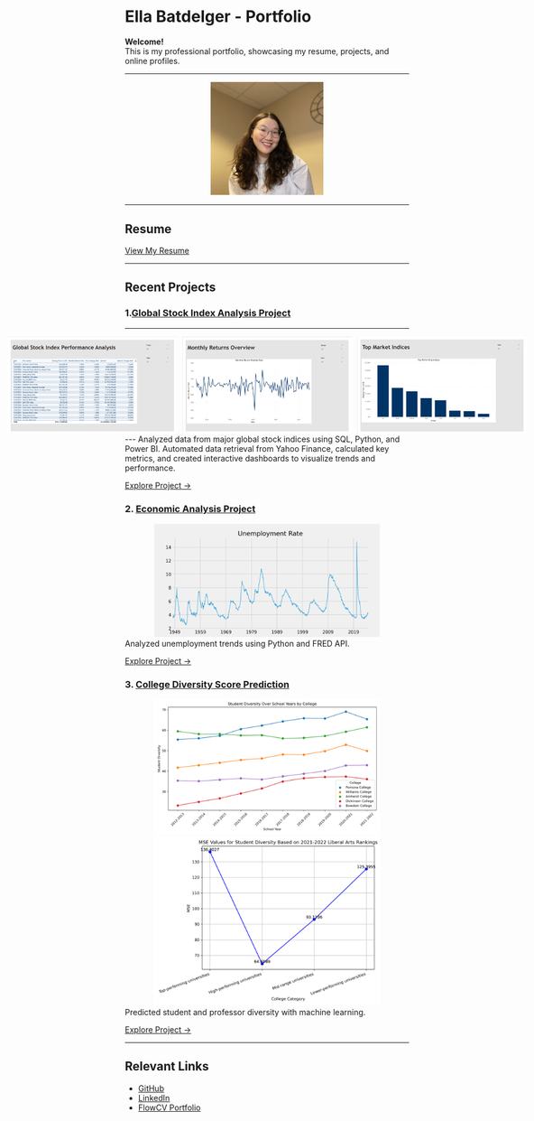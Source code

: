 # Ella Batdelger - Portfolio

**Welcome!**  
This is my professional portfolio, showcasing my resume, projects, and online profiles.

---
<div align="center">
    <img src="./Images/ProfilePic.jpeg" alt="Ella Batdelger" width="200" />
</div>

---

## Resume
[View My Resume](./Ella_Batdelger_CV.pdf)


---

## Recent Projects
### 1.[Global Stock Index Analysis Project](./Global%20Stock%20Index%20Analysis%20Project/)


---
<div align="center" style="display: flex; justify-content: center; gap: 10px;"> <img src="./Images/Stock_Index_Page_1.png" alt="Index Overview" width="300" /> <img src="./Images/Stock_Index_Page_2.png" alt="Monthly Returns" width="300" /> <img src="./Images/Stock_Index_Page_3.png" alt="Top Market Performers" width="300" /> </div>
---
Analyzed data from major global stock indices using SQL, Python, and Power BI. Automated data retrieval from Yahoo Finance, calculated key metrics, and created interactive dashboards to visualize trends and performance.

[Explore Project →](https://github.com/EllaBatdelger/EllaBatdelger.github.io/tree/main/Global%20Stock%20Index%20Analysis%20Project)


### 2. [Economic Analysis Project](./Economic%20Analysis%20Project/)
<div align="center">
    <img src="./Images/UnemploymentRate.png" alt="Unemployment Rate Analysis" width="400" />
</div>
Analyzed unemployment trends using Python and FRED API.  

[Explore Project →](https://github.com/ellabatdelger/portfolio/tree/main/Economic%20Analysis%20Project)

### 3. [College Diversity Score Prediction](./College%20Diversity%20Score%20Prediction%20Project/)
<div align="center">
    <img src="./Images/StudentDiversityImage.png" alt="Student Diversity Analysis" width="400" />
    <img src="./Images/MSEStudentDiversity.png" alt="Model Performance MSE" width="400" />
</div>
Predicted student and professor diversity with machine learning.

[Explore Project →](https://github.com/EllaBatdelger/EllaBatdelger.github.io/tree/main/College%20Diversity%20Score%20Prediction%20Project)

---

## Relevant Links
- [GitHub](https://github.com/ellabatdelger)
- [LinkedIn](https://www.linkedin.com/in/ella-batdelger-796644167/)
- [FlowCV Portfolio](https://flowcv.me/ella-batdelger)
